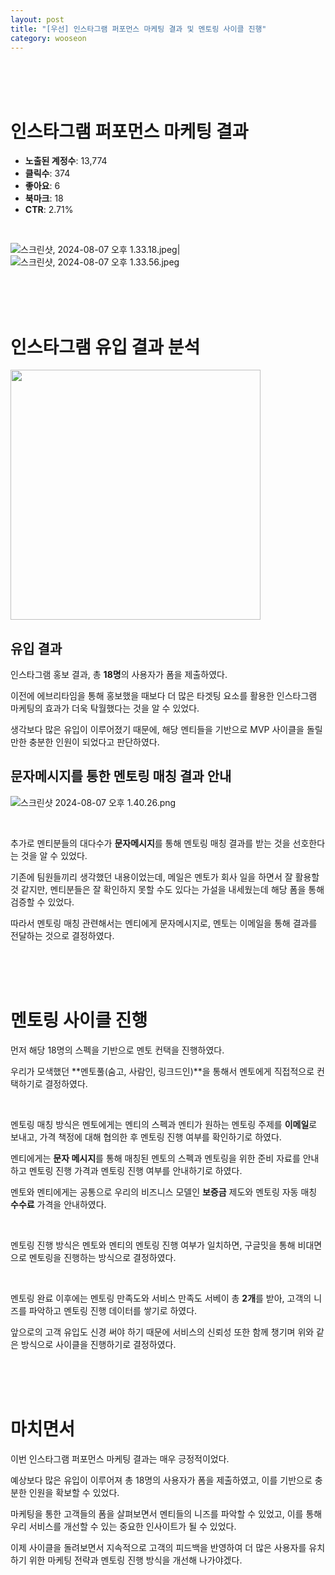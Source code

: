 ```yaml
---
layout: post
title: "[우선] 인스타그램 퍼포먼스 마케팅 결과 및 멘토링 사이클 진행"
category: wooseon
---
```


<br />
<br />
<br />

# 인스타그램 퍼포먼스 마케팅 결과

- **노출된 계정수**: 13,774
- **클릭수**: 374
- **좋아요**: 6
- **북마크**: 18
- **CTR**: 2.71%

<br />

![스크린샷, 2024-08-07 오후 1.33.18.jpeg](https://www.notion.so/image/https%3A%2F%2Fprod-files-secure.s3.us-west-2.amazonaws.com%2F13897cab-0dd6-431f-b847-04477372a586%2F9f50a22b-d3ee-4ba3-82e0-0c7134ad5b14%2F%25E1%2584%2589%25E1%2585%25B3%25E1%2584%258F%25E1%2585%25B3%25E1%2584%2585%25E1%2585%25B5%25E1%2586%25AB%25E1%2584%2589%25E1%2585%25A3%25E1%2586%25BA_2024-08-07_%25E1%2584%258B%25E1%2585%25A9%25E1%2584%2592%25E1%2585%25AE_1.33.18.jpeg?id=0e199dc0-adf5-4b13-8a8a-5312e46671ad&table=block)|![스크린샷, 2024-08-07 오후 1.33.56.jpeg](https://www.notion.so/image/https%3A%2F%2Fprod-files-secure.s3.us-west-2.amazonaws.com%2F13897cab-0dd6-431f-b847-04477372a586%2F52eaef95-6e2d-4db8-8f29-9e586d0ca810%2F%25E1%2584%2589%25E1%2585%25B3%25E1%2584%258F%25E1%2585%25B3%25E1%2584%2585%25E1%2585%25B5%25E1%2586%25AB%25E1%2584%2589%25E1%2585%25A3%25E1%2586%25BA_2024-08-07_%25E1%2584%258B%25E1%2585%25A9%25E1%2584%2592%25E1%2585%25AE_1.33.56.jpeg?id=69412c65-27ff-4d69-8f34-f97cdfad904b&table=block)

<br />
<br />
<br />

# 인스타그램 유입 결과 분석

<img src="https://www.notion.so/image/https%3A%2F%2Fprod-files-secure.s3.us-west-2.amazonaws.com%2F13897cab-0dd6-431f-b847-04477372a586%2Fd2607d16-e372-44db-a75c-e051daaedca8%2F%25E1%2584%2589%25E1%2585%25B3%25E1%2584%258F%25E1%2585%25B3%25E1%2584%2585%25E1%2585%25B5%25E1%2586%25AB%25E1%2584%2589%25E1%2585%25A3%25E1%2586%25BA_2024-08-07_%25E1%2584%258B%25E1%2585%25A9%25E1%2584%2592%25E1%2585%25AE_1.36.31.png?id=b2d1e66f-b1de-46f8-b77a-81aba1396d19&table=block" width="400px">

<br />

## 유입 결과

인스타그램 홍보 결과, 총 **18명**의 사용자가 폼을 제출하였다.

이전에 에브리타임을 통해 홍보했을 때보다 더 많은 타겟팅 요소를 활용한 인스타그램 마케팅의 효과가 더욱 탁월했다는 것을 알 수 있었다.

생각보다 많은 유입이 이루어졌기 때문에, 해당 멘티들을 기반으로 MVP 사이클을 돌릴 만한 충분한 인원이 되었다고 판단하였다.

## 문자메시지를 통한 멘토링 매칭 결과 안내

![스크린샷 2024-08-07 오후 1.40.26.png](https://www.notion.so/image/https%3A%2F%2Fprod-files-secure.s3.us-west-2.amazonaws.com%2F13897cab-0dd6-431f-b847-04477372a586%2Fcdfb74eb-fbf6-40ac-bdbf-e02732f68e85%2F%25E1%2584%2589%25E1%2585%25B3%25E1%2584%258F%25E1%2585%25B3%25E1%2584%2585%25E1%2585%25B5%25E1%2586%25AB%25E1%2584%2589%25E1%2585%25A3%25E1%2586%25BA_2024-08-07_%25E1%2584%258B%25E1%2585%25A9%25E1%2584%2592%25E1%2585%25AE_1.40.26.png?id=c3831aac-dc0c-45dc-9411-e7b7a14522fc&table=block)

<br />

추가로 멘티분들의 대다수가 **문자메시지**를 통해 멘토링 매칭 결과를 받는 것을 선호한다는 것을 알 수 있었다.

기존에 팀원들끼리 생각했던 내용이었는데, 메일은 멘토가 회사 일을 하면서 잘 활용할 것 같지만, 멘티분들은 잘 확인하지 못할 수도 있다는 가설을 내세웠는데 해당 폼을 통해 검증할 수 있었다.

따라서 멘토링 매칭 관련해서는 멘티에게 문자메시지로, 멘토는 이메일을 통해 결과를 전달하는 것으로 결정하였다.

<br />
<br />
<br />

# **멘토링 사이클 진행**

먼저 해당 18명의 스펙을 기반으로 멘토 컨택을 진행하였다.

우리가 모색했던 **멘토풀(숨고, 사람인, 링크드인)**을 통해서 멘토에게 직접적으로 컨택하기로 결정하였다.

<br />

멘토링 매칭 방식은 멘토에게는 멘티의 스펙과 멘티가 원하는 멘토링 주제를 **이메일**로 보내고, 가격 책정에 대해 협의한 후 멘토링 진행 여부를 확인하기로 하였다.

멘티에게는 **문자 메시지**를 통해 매칭된 멘토의 스펙과 멘토링을 위한 준비 자료를 안내하고 멘토링 진행 가격과 멘토링 진행 여부를 안내하기로 하였다.

멘토와 멘티에게는 공통으로 우리의 비즈니스 모델인 **보증금** 제도와 멘토링 자동 매칭 **수수료** 가격을 안내하였다.

<br />

멘토링 진행 방식은 멘토와 멘티의 멘토링 진행 여부가 일치하면, 구글밋을 통해 비대면으로 멘토링을 진행하는 방식으로 결정하였다.

<br />

멘토링 완료 이후에는 멘토링 만족도와 서비스 만족도 서베이 총 **2개**를 받아, 고객의 니즈를 파악하고 멘토링 진행 데이터를 쌓기로 하였다.

앞으로의 고객 유입도 신경 써야 하기 때문에 서비스의 신뢰성 또한 함께 챙기며 위와 같은 방식으로 사이클을 진행하기로 결정하였다.

<br />
<br />
<br />

# 마치면서

이번 인스타그램 퍼포먼스 마케팅 결과는 매우 긍정적이었다.

예상보다 많은 유입이 이루어져 총 18명의 사용자가 폼을 제출하였고, 이를 기반으로 충분한 인원을 확보할 수 있었다.

마케팅을 통한 고객들의 폼을 살펴보면서 멘티들의 니즈를 파악할 수 있었고, 이를 통해 우리 서비스를 개선할 수 있는 중요한 인사이트가 될 수 있었다.

이제 사이클을 돌려보면서 지속적으로 고객의 피드백을 반영하여 더 많은 사용자를 유치하기 위한 마케팅 전략과 멘토링 진행 방식을 개선해 나가야겠다.
